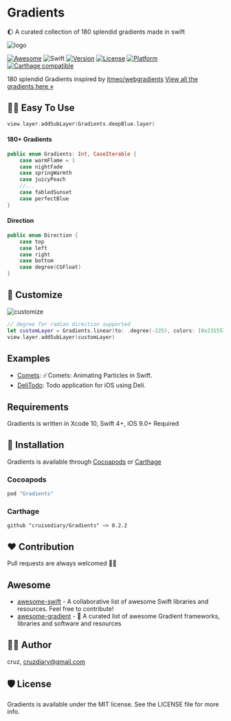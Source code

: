 # Gradients

🌔 A curated collection of 180 splendid gradients made in swift

![logo](README/gradients.png)

[![Awesome](https://cdn.rawgit.com/sindresorhus/awesome/d7305f38d29fed78fa85652e3a63e154dd8e8829/media/badge.svg)](https://github.com/sindresorhus/awesome)
![Swift](https://img.shields.io/badge/Swift-4.2-orange.svg)
[![Version](https://img.shields.io/cocoapods/v/Gradients.svg?style=flat)](http://cocoapods.org/pods/Gradients)
[![License](https://img.shields.io/cocoapods/l/Gradients.svg?style=flat)](http://cocoapods.org/pods/Gradients)
[![Platform](https://img.shields.io/cocoapods/p/Gradients.svg?style=flat)](http://cocoapods.org/pods/Gradients)
[![Carthage compatible](https://img.shields.io/badge/Carthage-compatible-4BC51D.svg?style=flat)](https://github.com/Carthage/Carthage)

180 splendid Gradients inspired by [itmeo/webgradients](https://github.com/itmeo/webgradients)
[View all the gradients here »](https://webgradients.com)

## 🏄🏼 Easy To Use
```swift
view.layer.addSubLayer(Gradients.deepBlue.layer)
```

#### 180+ Gradients
```swift
public enum Gradients: Int, CaseIterable {
    case warmFlame = 1
    case nightFade
    case springWarmth
    case juicyPeach
    //...
    case fabledSunset
    case perfectBlue
}
```

#### Direction
```swift
public enum Direction {
    case top
    case left
    case right
    case bottom
    case degree(CGFloat)
}
```

## 🎨 Customize

![customize](README/custom.png)
```swift
// degree for radian direction supported
let customLayer = Gradients.linear(to: .degree(-225), colors: [0x231557, 0x44107A, 0xFF1361, 0xFFF800], locations: [0.0, 0.29, 0.67, 1.0]) // Fabled Sunset
view.layer.addSubLayer(customLayer)
```

## Examples
* [Comets](https://github.com/cruisediary/Comets): ☄️Comets: Animating Particles in Swift.
* [DeliTodo](https://github.com/kawoou/DeliTodo): Todo application for iOS using Deli.

## Requirements
Gradients is written in  Xcode 10, Swift 4+, iOS 9.0+ Required

## 📲 Installation
Gradients is available through [Cocoapods](http://cocoapods.org) or [Carthage](https://github.com/Carthage/Carthage)

### Cocoapods
```ruby
pod "Gradients"
```

### Carthage
```
github "cruisediary/Gradients" ~> 0.2.2
```

## ❤️ Contribution
Pull requests are always welcomed 🏄🏼

## Awesome
* [awesome-swift](https://github.com/matteocrippa/awesome-swift) - A collaborative list of awesome Swift libraries and resources. Feel free to contribute!
* [awesome-gradient](https://github.com/cruisediary/awesome-gradient) - 🌈 A curated list of awesome Gradient frameworks, libraries and software and resources

## 👨‍💻 Author
cruz, cruzdiary@gmail.com

## 🛡 License

Gradients is available under the MIT license. See the LICENSE file for more info.
